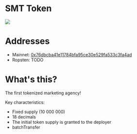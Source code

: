# SMT Token

![](https://app.studentcoin.org/static/media/smt.e0b629f8.svg)

# Addresses

- Mainnet: [0x76dbcba41e11784bfa95ce30e529fa533c3fa4ad](https://etherscan.io/token/0x76dbcba41e11784bfa95ce30e529fa533c3fa4ad)
- Ropsten: TODO

# What's this?
The first tokenized marketing agency!

Key characteristics:

- Fixed supply (10 000 000)
- 18 decimals
- The initial token supply is granted to the deployer
- batchTransfer
